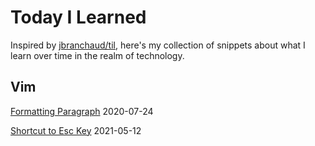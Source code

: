 # Today I Learned

Inspired by [jbranchaud/til](https://github.com/jbranchaud/til), here's my collection of snippets about what I learn over time in the realm of technology.

## Vim
[Formatting Paragraph](https://github.com/yohannes/til/blob/master/vim/formatting-paragraph.md) 2020-07-24

[Shortcut to Esc Key](https://github.com/yohannes/til/blob/master/vim/shortcuts-to-esc-key.md) 2021-05-12

